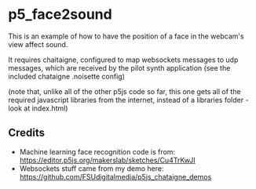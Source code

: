 # p5_face2sound

This is an example of how to have the position of a face in the webcam's view affect sound.

It requires chaitaigne, configured to map websockets messages to udp messages, which are received by the pilot synth application (see the included chataigne .noisette config)

(note that, unlike all of the other p5js code so far, this one gets all of the required 
javascript libraries from the internet, instead of a libraries folder - look at index.html)

## Credits

* Machine learning face recognition code is from: https://editor.p5js.org/makerslab/sketches/Cu4TrKwJI
* Websockets stuff came from my demo here: https://github.com/FSUdigitalmedia/p5js_chataigne_demos 

